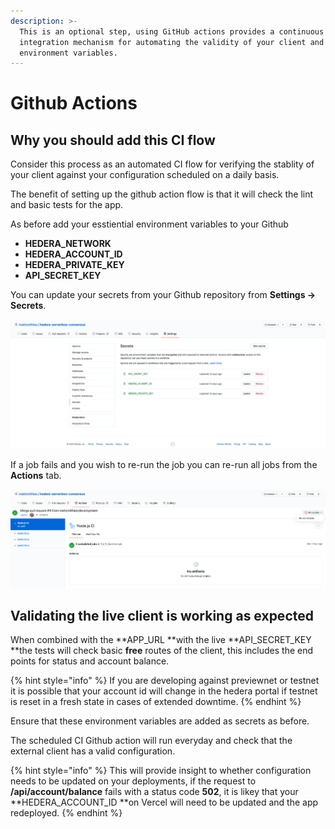 ```yaml
---
description: >-
  This is an optional step, using GitHub actions provides a continuous
  integration mechanism for automating the validity of your client and your
  environment variables.
---
```


# Github Actions

## Why you should add this CI flow

Consider this process as an automated CI flow for verifying the stablity of your client against your configuration scheduled on a daily basis.

The benefit of setting up the github action flow is that it will check the lint and basic tests for the app.

As before add your esstiential environment variables to your Github 

* **HEDERA_NETWORK**
* **HEDERA_ACCOUNT_ID**
* **HEDERA_PRIVATE_KEY**
* **API_SECRET_KEY**

You can update your secrets from your Github repository from **Settings -> Secrets**.

![Update your secrets before re-running your action](<../.gitbook/assets/Screenshot 2020-08-30 at 14.41.26.png>)

If a job fails and you wish to re-run the job you can re-run all jobs from the **Actions** tab.

![](<../.gitbook/assets/Screenshot 2020-08-30 at 14.44.38.png>)

## Validating the live client is working as expected

When combined with the **APP_URL **with the live **API_SECRET_KEY **the tests will check basic **free** routes of the client, this includes the end points for status and account balance.

{% hint style="info" %}
If you are developing against previewnet or testnet it is possible that your account id will change in the hedera portal if testnet is reset in a fresh state in cases of extended downtime.
{% endhint %}

Ensure that these environment variables are added as secrets as before.

The scheduled CI Github action will run everyday and check that the external client has a valid configuration.

{% hint style="info" %}
This will provide insight to whether configuration needs to be updated on your deployments, if the request to **/api/account/balance** fails with a status code **502**, it is likey that your **HEDERA_ACCOUNT_ID **on Vercel will need to be updated and the app redeployed.
{% endhint %}



